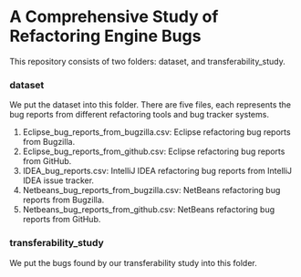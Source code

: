 # A Comprehensive Study of Refactoring Engine Bugs

This repository consists of two folders: dataset, and transferability_study.

### dataset
We put the dataset into this folder.
There are five files, each represents the bug reports from different refactoring tools and bug tracker systems.
1. Eclipse_bug_reports_from_bugzilla.csv: Eclipse refactoring bug reports from Bugzilla.
2. Eclipse_bug_reports_from_github.csv: Eclipse refactoring bug reports from GitHub.
3. IDEA_bug_reports.csv: IntelliJ IDEA refactoring bug reports from IntelliJ IDEA issue tracker.
4. Netbeans_bug_reports_from_bugzilla.csv: NetBeans refactoring bug reports from Bugzilla.
5. Netbeans_bug_reports_from_github.csv: NetBeans refactoring bug reports from GitHub.

### transferability_study
We put the bugs found by our transferability study into this folder.


